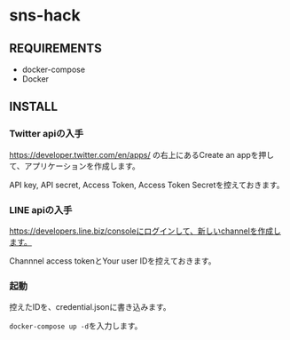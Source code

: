 # sns-hack

## REQUIREMENTS
- docker-compose
- Docker

## INSTALL
### Twitter apiの入手
https://developer.twitter.com/en/apps/ の右上にあるCreate an appを押して、アプリケーションを作成します。

API key, API secret, Access Token, Access Token Secretを控えておきます。
### LINE apiの入手
https://developers.line.biz/consoleにログインして、新しいchannelを作成します。

Channnel access tokenとYour user IDを控えておきます。

### 起動
控えたIDを、credential.jsonに書き込みます。

```docker-compose up -d```を入力します。
